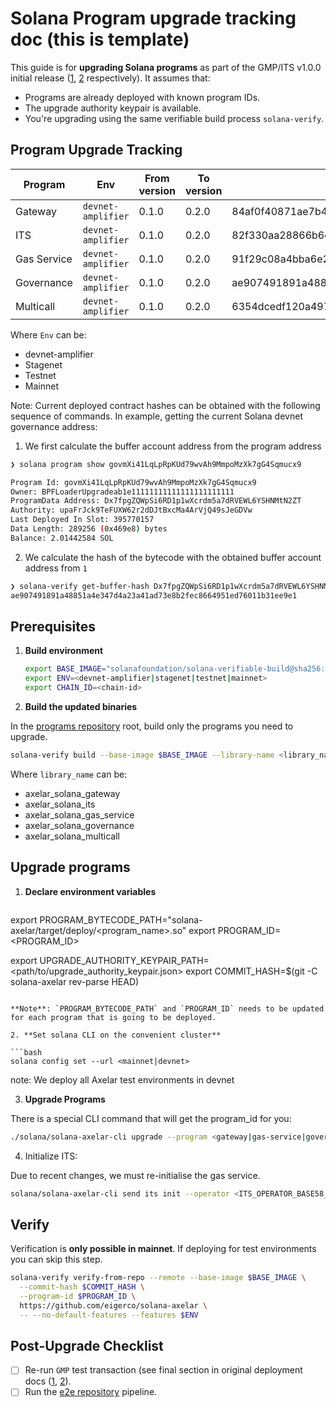 # Solana Program upgrade tracking doc <Date> (this is template)

This guide is for **upgrading Solana programs** as part of the GMP/ITS v1.0.0 initial release ([1](./2025-07-GMP-v1.0.0.md), [2](./2025-07-ITS-v1.0.0.md) respectively). It assumes that:

- Programs are already deployed with known program IDs.
- The upgrade authority keypair is available.
- You're upgrading using the same verifiable build process `solana-verify`.


## Program Upgrade Tracking

| Program     | Env                | From version | To version | From hash | To hash | ✅ Done |
| ----------- | ------------------ | ------------ | ---------- | --------- | ------- | ------ |
| Gateway     | `devnet-amplifier` |      0.1.0   |  0.2.0     |  84af0f40871ae7b4e6504bdb61f2e3ceba011d5263f6c1452b111f7557ed301b         |         |        |
| ITS         | `devnet-amplifier` |      0.1.0   |  0.2.0     |  82f330aa28866b6ed559dc3bf26cca822dcc23f2e7aad95566f3d54719233de5         |         |        |
| Gas Service | `devnet-amplifier` |      0.1.0   |  0.2.0     |  91f29c08a4bba6e228ef60775c05dc7bfa6f5db0d14e6bfa44144a87f68901a2         |         |        |
| Governance  | `devnet-amplifier` |      0.1.0   |  0.2.0     |  ae907491891a48851a4e347d4a23a41ad73e8b2fec8664951ed76011b31ee9e1         |         |        |
| Multicall   | `devnet-amplifier` |      0.1.0   |  0.2.0     |  6354dcedf120a497c7f7684b72f997b3efa0393609f98bec60d60cc7dcbbb954         |         |        |

Where `Env` can be:

* devnet-amplifier
* Stagenet
* Testnet
* Mainnet

Note: Current deployed contract hashes can be obtained with the following sequence of commands. In example,
getting the current Solana devnet governance address:

1. We first calculate the buffer account address from the program address
```bash
❯ solana program show govmXi41LqLpRpKUd79wvAh9MmpoMzXk7gG4Sqmucx9

Program Id: govmXi41LqLpRpKUd79wvAh9MmpoMzXk7gG4Sqmucx9
Owner: BPFLoaderUpgradeab1e11111111111111111111111
ProgramData Address: Dx7fpgZQWpSi6RD1p1wXcrdm5a7dRVEWL6YSHNMtN2ZT
Authority: upaFrJck9TeFUXW62r2dDJtBxcMa4ArVjQ49sJeGDVw
Last Deployed In Slot: 395770157
Data Length: 289256 (0x469e8) bytes
Balance: 2.01442584 SOL
```
2. We calculate the hash of the bytecode with the obtained buffer account address from `1`
```bash
❯ solana-verify get-buffer-hash Dx7fpgZQWpSi6RD1p1wXcrdm5a7dRVEWL6YSHNMtN2ZT
ae907491891a48851a4e347d4a23a41ad73e8b2fec8664951ed76011b31ee9e1
```

## Prerequisites

1. **Build environment**

   ```bash
   export BASE_IMAGE="solanafoundation/solana-verifiable-build@sha256:979b09eef544de4502a92e28a724a8498a08e2fe506e8905b642e613760403d3"
   export ENV=<devnet-amplifier|stagenet|testnet|mainnet>
   export CHAIN_ID=<chain-id>
   ```

2. **Build the updated binaries**

In the [programs repository](https://github.com/eigerco/solana-axelar) root, build only the programs you need to upgrade.

   ```bash
solana-verify build --base-image $BASE_IMAGE --library-name <library_name> -- --no-default-features --features $ENV

   ```

   Where `library_name` can be:

   * axelar_solana_gateway
   * axelar_solana_its
   * axelar_solana_gas_service
   * axelar_solana_governance
   * axelar_solana_multicall

## Upgrade programs

1. **Declare environment variables**


   ```bash
export PROGRAM_BYTECODE_PATH="solana-axelar/target/deploy/<program_name>.so"
export PROGRAM_ID=<PROGRAM_ID>

export UPGRADE_AUTHORITY_KEYPAIR_PATH=<path/to/upgrade_authority_keypair.json>
export COMMIT_HASH=$(git -C solana-axelar rev-parse HEAD)
   ```

   **Note**: `PROGRAM_BYTECODE_PATH` and `PROGRAM_ID` needs to be updated for each program that is going to be deployed.

2. **Set solana CLI on the convenient cluster**

   ```bash
   solana config set --url <mainnet|devnet>
   ```
   note: We deploy all Axelar test environments in devnet
   

3. **Upgrade Programs**

There is a special CLI command that will get the program_id for you:

```bash
./solana/solana-axelar-cli upgrade --program <gateway|gas-service|governance|its> $PROGRAM_BYTECODE_PATH
```

4. Initialize ITS:

Due to recent changes, we must re-initialise the gas service.

```sh
solana/solana-axelar-cli send its init --operator <ITS_OPERATOR_BASE58_PUBKEY>
```

## Verify

Verification is **only possible in mainnet**. If deploying for test environments you can skip this step.

```bash
solana-verify verify-from-repo --remote --base-image $BASE_IMAGE \
  --commit-hash $COMMIT_HASH \
  --program-id $PROGRAM_ID \
  https://github.com/eigerco/solana-axelar \
  -- --no-default-features --features $ENV
```

## Post-Upgrade Checklist

- [ ] Re-run `GMP` test transaction (see final section in original deployment docs ([1](./2025-07-GMP-v1.0.0.md), [2](./2025-07-ITS-v1.0.0.md)).
- [ ] Run the [e2e repository](https://github.com/eigerco/axelar-solana-e2e) pipeline.
